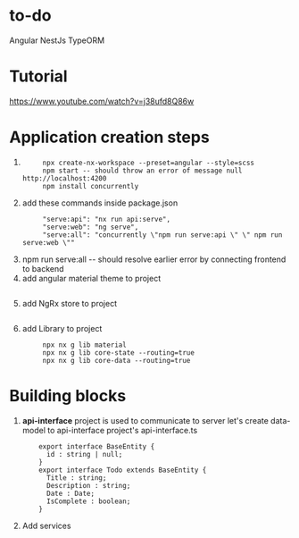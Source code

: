 # to-do
Angular NestJs TypeORM
# Tutorial
https://www.youtube.com/watch?v=j38ufd8Q86w
# Application creation steps
1)  ````
         npx create-nx-workspace --preset=angular --style=scss
         npm start -- should throw an error of message null http://localhost:4200
         npm install concurrently
2)  add these commands inside package.json
    ```` 
         "serve:api": "nx run api:serve",
         "serve:web": "ng serve",
         "serve:all": "concurrently \"npm run serve:api \" \" npm run serve:web \""
3) npm run serve:all -- should resolve earlier error by connecting frontend to backend
4) add angular material theme to project 
    ```` npx nx add @angular/material
5) add NgRx store to project
    ```` npx nx add @ngrx/store
6) add Library to project
    ```` 
         npx nx g lib material
         npx nx g lib core-state --routing=true
         npx nx g lib core-data --routing=true

# Building blocks

1) **api-interface** project is used to communicate to server
   let's create data-model to api-interface project's api-interface.ts
   ```` 
       export interface BaseEntity {
         id : string | null;
       }
       export interface Todo extends BaseEntity {
         Title : string;
         Description : string;
         Date : Date;
         IsComplete : boolean;
       }
2) Add services
 
